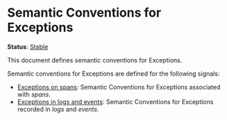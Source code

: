 <!--- Hugo front matter used to generate the website version of this page:
linkTitle: Exceptions
path_base_for_github_subdir:
  from: tmp/semconv/docs/exceptions/_index.md
  to: exceptions/README.md
--->

# Semantic Conventions for Exceptions

**Status**: [Stable][DocumentStatus]

This document defines semantic conventions for Exceptions.

Semantic conventions for Exceptions are defined for the following signals:

* [Exceptions on spans](exceptions-spans.md): Semantic Conventions for Exceptions associated with *spans*.
* [Exceptions in logs and events](exceptions-logs.md): Semantic Conventions for Exceptions recorded in *logs* and *events*.

[DocumentStatus]: https://github.com/open-telemetry/opentelemetry-specification/tree/v1.31.0/specification/document-status.md
